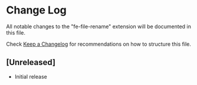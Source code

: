 # Change Log

All notable changes to the "fe-file-rename" extension will be documented in this file.

Check [Keep a Changelog](http://keepachangelog.com/) for recommendations on how to structure this file.

## [Unreleased]

- Initial release